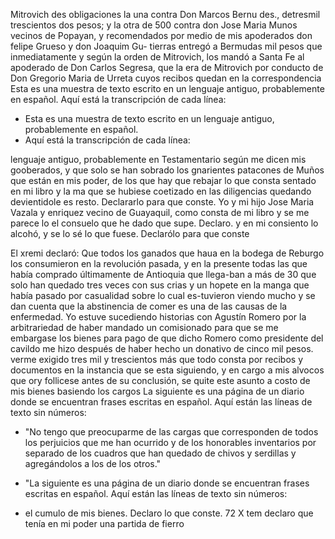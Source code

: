 Mitrovich des obligaciones la una contra Don Marcos Bernu
des., detresmil trescientos dos pesos; y la otra de 500 contra
don Jose Maria Munos vecinos de Popayan, y recomendados por
medio de mis apoderados don felipe Grueso y don Joaquim Gu-
tierras entregó a Bermudas mil pesos que inmediatamente y según la orden de Mitrovich, los mandó a Santa Fe al apoderado de Don Carlos Segresa, que la era de Mitrovich por conducto de Don Gregorio Maria de Urreta cuyos recibos quedan en la correspondencia
Esta es una muestra de texto escrito en un lenguaje antiguo, probablemente en español. Aquí está la transcripción de cada línea:

- Esta es una muestra de texto escrito en un lenguaje antiguo, probablemente en español.
- Aquí está la transcripción de cada línea:

lenguaje antiguo, probablemente en
Testamentario según me dicen mis gooberados, y que solo se han sobrado los gnarientes patacones de Muños que están en mis poder, de los que hay que rebajar lo que consta sentado en mi libro y la ma que se hubiese coetizado en las diligencias quedando
devientidole es resto. Declararlo para que conste.
Yo y mi hijo Jose Maria Vazala y enriquez vecino de Guayaquil, como consta de mi libro y se me parece lo el consuelo que he dado que supe. Declaro.
y en mi consiento lo alcohó, y se lo sé lo que fuese. Declarólo para que conste

El xremi declaró: Que todos los ganados que haua en la bodega de Reburgo los consumieron en la revolución pasada, y en la presente
todas las que había comprado últimamente de Antioquia que llega-ban a más de 30 que solo han quedado tres veces con sus crias y un hopete en la manga que había pasado por casualidad sobre lo cual es-tuvieron viendo mucho y se dan cuenta que la abstinencia de comer es una de las causas de la enfermedad.
Yo estuve sucediendo historias con Agustín Romero por la arbitrariedad de haber mandado un comisionado para que se me embargase los bienes para pago de que dicho Romero como presidente del cavildo me hizo después de haber hecho un donativo de cinco mil pesos.
verme exigido tres mil y trescientos más que todo consta por recibos y documentos en la instancia que se esta siguiendo, y en cargo a mis alvocos que ory follicese antes de su conclusión, se quite este asunto a costo de mis bienes basiendo los cargos
La siguiente es una página de un diario donde se encuentran frases escritas en español. Aquí están las líneas de texto sin números:

- "No tengo que preocuparme de las cargas que corresponden de todos los perjuicios que me han ocurrido y de los honorables inventarios por separado de los cuadros que han quedado de chivos y serdillas y agregándolos a los de los otros."
- "La siguiente es una página de un diario donde se encuentran frases escritas en español. Aquí están las líneas de texto sin números:

- el cumulo de mis bienes. Declaro lo que conste. 72 X tem declaro que tenía en mi poder una partida de fierro